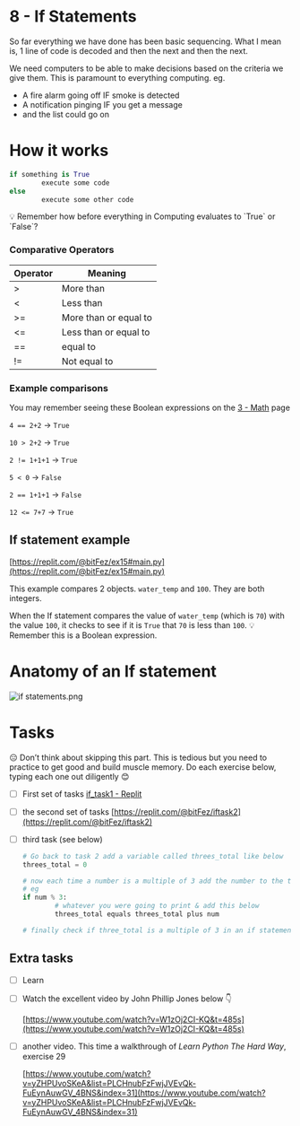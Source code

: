 # 8 - If Statements

So far everything we have done has been basic sequencing. What I mean is, 1 line of code is decoded and then the next and then the next.

We need computers to be able to make decisions based on the criteria we give them. This is paramount to everything computing. eg.

- A fire alarm going off IF smoke is detected
- A notification pinging IF you get a message
- and the list could go on

# How it works

```python
if something is True
		execute some code
else
		execute some other code 
```

<aside>
💡 Remember how before everything in Computing evaluates to `True` or `False`?

</aside>

### Comparative Operators

| Operator | Meaning |
| --- | --- |
| > | More than |
| < | Less than |
| >= | More than or equal to |
| <= | Less than or equal to |
| == | equal to |
| != | Not equal to |

### Example comparisons

You may remember seeing these Boolean expressions on the [3 - Math](3%20-%20Math%20ca805729f15a43f5a9b03976d8a4702f.md) page

`4 == 2+2` → `True`

`10 > 2+2` → `True`

`2 != 1+1+1` → `True`

`5 < 0` → `False`

`2 == 1+1+1` → `False`

`12 <= 7+7` → `True`

## If statement example

[https://replit.com/@bitFez/ex15#main.py](https://replit.com/@bitFez/ex15#main.py)

This example compares 2 objects. `water_temp` and `100`. They are both integers.

When the If statement compares the value of `water_temp` (which is `70`) with the value `100`, it checks to see if it is `True` that `70` is less than `100`. 💡 Remember this is a Boolean expression.

# Anatomy of an If statement

![if statements.png](8%20-%20If%20Statements%20e47772e9e04d425e8657764d878ba4f6/if_statements.png)

# Tasks

<aside>
😑 Don’t think about skipping this part. This is tedious but you need to practice to get good and build muscle memory. Do each exercise below, typing each one out diligently 😊

</aside>

- [ ]  First set of tasks [if_task1 - Replit](https://replit.com/@bitFez/iftask1#main.py)
- [ ]  the second set of tasks [https://replit.com/@bitFez/iftask2](https://replit.com/@bitFez/iftask2)
- [ ]  third task (see below)
    
    ```python
    # Go back to task 2 add a variable called threes_total like below
    threes_total = 0
    
    # now each time a number is a multiple of 3 add the number to the threes_total
    # eg
    if num % 3:
    		# whatever you were going to print & add this below
    		threes_total equals threes_total plus num
    
    # finally check if three_total is a multiple of 3 in an if statement
    ```
    

## Extra tasks

- [ ]  Learn
- [ ]  Watch the excellent video by John Phillip Jones below 👇
    
    [https://www.youtube.com/watch?v=W1zOj2CI-KQ&t=485s](https://www.youtube.com/watch?v=W1zOj2CI-KQ&t=485s)
    
- [ ]  another video. This time a walkthrough of *Learn Python The Hard Way*, exercise 29
    
    [https://www.youtube.com/watch?v=yZHPUvoSKeA&list=PLCHnubFzFwjJVEvQk-FuEynAuwGV_4BNS&index=31](https://www.youtube.com/watch?v=yZHPUvoSKeA&list=PLCHnubFzFwjJVEvQk-FuEynAuwGV_4BNS&index=31)